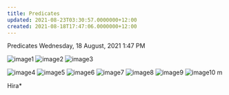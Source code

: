 ```yaml
---
title: Predicates
updated: 2021-08-23T03:30:57.0000000+12:00
created: 2021-08-18T17:47:06.0000000+12:00
---
```


Predicates
Wednesday, 18 August, 2021
1:47 PM

![image1](../../../resources/5132c03afec849179420d43a66cfd12c.png)
![image2](../../../resources/ed1d7545331a4b66ac5cfd4dd9876e5f.png)
![image3](../../../resources/03f7ddcb064d449f8816cd6e0831f370.png)

![image4](../../../resources/413074ee572e43a1a27711f23d1443d8.png)
![image5](../../../resources/adc16d47615c48d480156d5ec0e285d7.png)
![image6](../../../resources/d6a0b41ac17543b190dda8e12aeb01c0.png)
![image7](../../../resources/1fa1e88e09fe4426a6c978fe1c97a3dd.png)
![image8](../../../resources/dbd17084babb49b28d6e85ddc3565bdd.png)
![image9](../../../resources/be8268188e5949a6af6b356d9387ef5f.png)
![image10](../../../resources/f1639b1695f240028aa88e20c5d1d98a.png)
m

Hira\*
